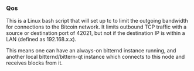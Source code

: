 ### Qos ###

This is a Linux bash script that will set up tc to limit the outgoing bandwidth for connections to the Bitcoin network. It limits outbound TCP traffic with a source or destination port of 42021, but not if the destination IP is within a LAN (defined as 192.168.x.x).

This means one can have an always-on bitternd instance running, and another local bitternd/bittern-qt instance which connects to this node and receives blocks from it.
